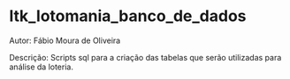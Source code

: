 # ltk_lotomania_banco_de_dados
 Autor:       Fábio Moura de Oliveira
 
 
Descrição:    Scripts sql para a criação das tabelas que serão utilizadas para análise da loteria.
